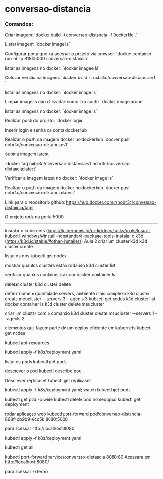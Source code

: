 # conversao-distancia

### Comandos:

Criar imagem:
´docker build -t conversao-distancia -f Dockerfile .´

Listar imagem:
´docker image ls´

Configurar porta que irá acessar o projeto via browser:
´docker container run -d -p 8181:5000 conversao-distancia´

listar as imagens no docker:
´docker imagee ls´

Colocar versão na imagem:
´docker build -t nobr3c/conversao-distancia:v1 .´

listar as imagens no docker:
´docker image ls´

Limpar imagens não utilizadas como lixo cache
´docker image prune´

listar as imagens no docker:
´docker image ls´

Realizar push do projeto:
´docker login´

Inserir login e senha da conta dockerhub

Realizar o push da imagem docker no dockerhub
´docker push nobr3c/conversao-distancia:v1´

Subir a imagem latest

´docker tag nobr3c/conversao-distancia:v1 nobr3c/conversao-distancia:latest´

Verificar a imagem latest no docker:
´docker image ls´

Realizar o push da imagem docker no dockerhub
´docker push nobr3c/conversao-distancia:latest´

Link para o repositorio github: https://hub.docker.com/r/nobr3c/conversao-distancia/tags

O projeto roda na porta 5000

----------------------------------------------------------------------------
instalar o kubernets (https://kubernetes.io/pt-br/docs/tasks/tools/install-kubectl-windows/#install-nonstandard-package-tools)
instalar o k3d (https://k3d.io/stable/#other-installers)
Aula 2
criar um cluster k3d
k3d cluster create

listar os nós
kubectl get nodes

mostrar quantos clusters estão rodando 
 k3d cluster list

verificar quantos container irá criar 
 docker container ls

deletar cluster 
k3d cluster delete

definir nome e quantidade servers, ambiente mais complexo
k3d cluster create meucluster --servers 3 --agents 3
kubectl get nodes
k3d cluster list
docker container ls
k3d cluster delete meucluster

criar um cluster com o comando 
k3d cluster create meucluster --servers 1 --agents 2

elementos que fazem parte de um deploy eficiente em kubernets
kubectl get nodes

kubectl api-resources


kubectl apply -f k8s/deployment.yaml

listar os pods
kubectl get pods

descrever o pod 
kubectl describe pod 

Descrever replicaset
kubectl get replicaset

<!--kubectl apply -f k8s/deployment.yaml && watch 'kubectl get pods'--> kubectl apply -f k8s/deployment.yaml; watch kubectl get pods

kubectl get pod -o wide
kubectl delete pod nomedopod
kubectl get deployment

rodar aplicaçao web
kubectl port-forward pod/conversao-distancia-868f4cb9b9-6cc5k 8080:5000

para acessar http://localhost:8080

kubectl apply -f k8s/deployment.yaml

kubectl get all

kubectl port-forward service/conversao-distancia 8080:80 
Acessara em http://localhost:8080/

para acessar externo
